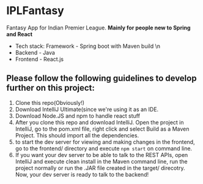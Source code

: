 # IPLFantasy
Fantasy App for Indian Premier League. 
**Mainly for people new to Spring and React**
* Tech stack: Framework - Spring boot with Maven build \n
* Backend - Java
* Frontend - React.js
## Please follow the following guidelines to develop further on this project:
1. Clone this repo(Obviously!)
2. Download IntelliJ Ultimate(since we're using it as an IDE. 
3. Download Node.JS and npm to handle react stuff
4. After you clone this repo and download IntelliJ. Open the project in IntelliJ, go to the pom.xml file, right click and select Build as a Maven Project. This should import all the dependencies. 
5. to start the dev server for viewing and making changes in the frontend, go to the frontend/ directory and execute `npm start` on command line. 
6. If you want your dev server to be able to talk to the REST APIs, open IntelliJ and execute clean install in the Maven command line, run the project normally or run the .JAR file created in the target/ direcotry. Now, your dev server is ready to talk to the backend! 


